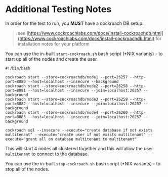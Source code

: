 
# Additional Testing Notes

In order for the test to run, you __MUST__ have a cockroach DB setup:


> see [https://www.cockroachlabs.com/docs/install-cockroachdb.html](https://www.cockroachlabs.com/docs/install-cockroachdb.html) for installation notes for your platform

You can use the in-built `start-cockroach.sh` bash script (*NIX variants) - to start up all of the nodes and create the user.

```
#!/bin/bash

cockroach start --store=cockroachdb/node1 --port=26257 --http-port=8080 --host=localhost --insecure --background
cockroach start --store=cockroachdb/node2 --port=26258 --http-port=8081 --host=localhost --insecure --join=localhost:26257 --background
cockroach start --store=cockroachdb/node3 --port=26259 --http-port=8082 --host=localhost --insecure --join=localhost:26257 --background
cockroach start --store=cockroachdb/node4 --port=26260 --http-port=8083 --host=localhost --insecure --join=localhost:26257 --background

cockroach sql --insecure --execute="create database if not exists multitenant" --execute="create user if not exists multitenant" --execute="grant all on database multitenant to multitenant"
```

This will start 4 nodes all clustered together and this will allow the user `multitenant` to connect to the database.

You can use the in-built `stop-cockroach.sh` bash script (*NIX variants) - to stop all of the nodes.

